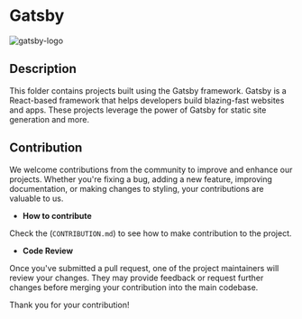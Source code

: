 # Gatsby

![gatsby-logo](https://github.com/khaymanii/JSFusion/assets/116851212/8d65871f-59d6-41e7-8933-254170801f3a)

## Description

This folder contains projects built using the Gatsby framework. Gatsby is a React-based framework that helps developers build blazing-fast websites and apps. These projects leverage the power of Gatsby for static site generation and more.

## Contribution

We welcome contributions from the community to improve and enhance our projects. Whether you're fixing a bug, adding a new feature, improving documentation, or making changes to styling, your contributions are valuable to us.

- **How to contribute**

Check the (`CONTRIBUTION.md`) to see how to make contribution to the project.

- **Code Review**

Once you've submitted a pull request, one of the project maintainers will review your changes. They may provide feedback or request further changes before merging your contribution into the main codebase.

Thank you for your contribution!
